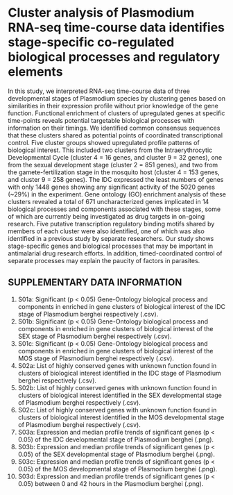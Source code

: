 <h1>Cluster analysis of Plasmodium RNA-seq time-course data identifies stage-specific co-regulated biological processes and regulatory elements</h1>

<p>In this study, we interpreted RNA-seq time-course data of three developmental stages of Plasmodium species by clustering genes based on similarities in their expression profile without prior knowledge of the gene function. Functional enrichment of clusters of upregulated genes at specific time-points reveals potential targetable biological processes with information on their timings. We identified common consensus sequences that these clusters shared as potential points of coordinated transcriptional control. Five cluster groups showed upregulated profile patterns of biological interest. This included two clusters from the Intraerythrocytic Developmental Cycle (cluster 4 = 16 genes, and cluster 9 = 32 genes), one from the sexual development stage (cluster 2 = 851 genes), and two from the gamete-fertilization stage in the mosquito host (cluster 4 = 153 genes, and cluster 9 = 258 genes). The IDC expressed the least numbers of genes with only 1448 genes showing any significant activity of the 5020 genes (~29%) in the experiment. Gene ontology (GO) enrichment analysis of these clusters revealed a total of 671 uncharacterized genes implicated in 14 biological processes and components associated with these stages, some of which are currently being investigated as drug targets in on-going research. Five putative transcription regulatory binding motifs shared by members of each cluster were also identified, one of which was also identified in a previous study by separate researchers. Our study shows stage-specific genes and biological processes that may be important in antimalarial drug research efforts. In addition, timed-coordinated control of separate processes may explain the paucity of factors in parasites.</p>

<h2>SUPPLEMENTARY DATA INFORMATION</h2>
<ol>
<li>S01a: Significant (p < 0.05) Gene-Ontology biological process and components in enriched in gene clusters of biological interest of the IDC stage of Plasmodium berghei respectively (.csv).</li>
<li>S01b: Significant (p < 0.05) Gene-Ontology biological process and components in enriched in gene clusters of biological interest of the SEX stage of Plasmodium berghei respectively (.csv).</li>
<li>S01c: Significant (p < 0.05) Gene-Ontology biological process and components in enriched in gene clusters of biological interest of the MOS stage of Plasmodium berghei respectively (.csv).</li>
<li>S02a: List of highly conserved genes with unknown function found in clusters of biological interest identified in the IDC stage of Plasmodium berghei respectively (.csv).</li>
<li>S02b: List of highly conserved genes with unknown function found in clusters of biological interest identified in the SEX developmental stage of Plasmodium berghei respectively (.csv).</li>
<li>S02c: List of highly conserved genes with unknown function found in clusters of biological interest identified in the MOS developmental stage of Plasmodium berghei respectively (.csv).</li>
<li>S03a: Expression and median profile trends of significant genes (p < 0.05) of the IDC developmental stage of Plasmodium berghei (.png).</li>
<li>S03b: Expression and median profile trends of significant genes (p < 0.05) of the SEX developmental stage of Plasmodium berghei (.png).</li>
<li>S03c: Expression and median profile trends of significant genes (p < 0.05) of the MOS developmental stage of Plasmodium berghei (.png).</li>
<li>S03d: Expression and median profile trends of significant genes (p < 0.05) between 0 and 42 hours in the Plasmodium berghei (.png).</li>
</ol>
